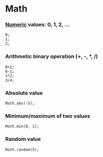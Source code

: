 # Math

### [Numeric](/reference/types/number) values: 0, 1, 2, ...

```block
0;
1;
2;
```

### Arithmetic binary operation (+, -, *, /)

```block
0+1;
0-1;
1*2;
3/4;
```

### Absolute value

```block
Math.abs(-5);
```

### Minimum/maximum of two values

```block
Math.min(0, 1);
```

### Random value

```block
Math.random(5);
```